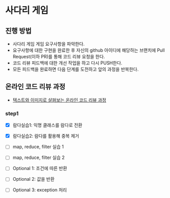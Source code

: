 # 사다리 게임
## 진행 방법
* 사다리 게임 게임 요구사항을 파악한다.
* 요구사항에 대한 구현을 완료한 후 자신의 github 아이디에 해당하는 브랜치에 Pull Request(이하 PR)를 통해 코드 리뷰 요청을 한다.
* 코드 리뷰 피드백에 대한 개선 작업을 하고 다시 PUSH한다.
* 모든 피드백을 완료하면 다음 단계를 도전하고 앞의 과정을 반복한다.

## 온라인 코드 리뷰 과정
* [텍스트와 이미지로 살펴보는 온라인 코드 리뷰 과정](https://github.com/nextstep-step/nextstep-docs/tree/master/codereview)


### step1
- [x] 람다실습1: 익명 클래스를 람다로 전환
- [x] 람다실습2: 람다를 활용해 중복 제거
- [ ] map, reduce, filter 실습 1
- [ ] map, reduce, filter 실습 2
- [ ] Optional 1: 조건에 따른 반환
- [ ] Optional 2: 값을 반환
- [ ] Optional 3: exception 처리


